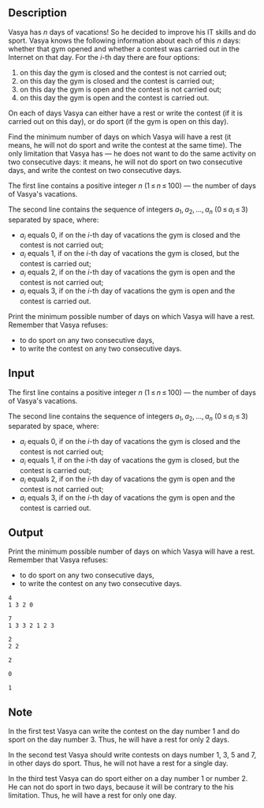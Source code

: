 ## Description

<div><p>Vasya has <span class="tex-span"><i>n</i></span> days of vacations! So he decided to improve his IT skills and do sport. Vasya knows the following information about each of this <span class="tex-span"><i>n</i></span> days: whether that gym opened and whether a contest was carried out in the Internet on that day. For the <span class="tex-span"><i>i</i></span>-th day there are four options:</p><ol> <li> on this day the gym is closed and the contest is not carried out; </li><li> on this day the gym is closed and the contest is carried out; </li><li> on this day the gym is open and the contest is not carried out; </li><li> on this day the gym is open and the contest is carried out. </li></ol><p>On each of days Vasya can either have a rest or write the contest (if it is carried out on this day), or do sport (if the gym is open on this day).</p><p>Find the minimum number of days on which Vasya will have a rest (it means, he will not do sport and write the contest at the same time). The only limitation that Vasya has — <span class="tex-font-style-it">he does not want to do the same activity on two consecutive days: it means, he will not do sport on two consecutive days, and write the contest on two consecutive days</span>.</p></div><div class="input-specification"><p>The first line contains a positive integer <span class="tex-span"><i>n</i></span> (<span class="tex-span">1 ≤ <i>n</i> ≤ 100</span>) — the number of days of Vasya's vacations.</p><p>The second line contains the sequence of integers <span class="tex-span"><i>a</i><sub class="lower-index">1</sub>, <i>a</i><sub class="lower-index">2</sub>, ..., <i>a</i><sub class="lower-index"><i>n</i></sub></span> (<span class="tex-span">0 ≤ <i>a</i><sub class="lower-index"><i>i</i></sub> ≤ 3</span>) separated by space, where: </p><ul> <li> <span class="tex-span"><i>a</i><sub class="lower-index"><i>i</i></sub></span> equals 0, if on the <span class="tex-span"><i>i</i></span>-th day of vacations the gym is closed and the contest is not carried out; </li><li> <span class="tex-span"><i>a</i><sub class="lower-index"><i>i</i></sub></span> equals 1, if on the <span class="tex-span"><i>i</i></span>-th day of vacations the gym is closed, but the contest is carried out; </li><li> <span class="tex-span"><i>a</i><sub class="lower-index"><i>i</i></sub></span> equals 2, if on the <span class="tex-span"><i>i</i></span>-th day of vacations the gym is open and the contest is not carried out; </li><li> <span class="tex-span"><i>a</i><sub class="lower-index"><i>i</i></sub></span> equals 3, if on the <span class="tex-span"><i>i</i></span>-th day of vacations the gym is open and the contest is carried out.</li></ul></div><div class="output-specification"><p>Print the minimum possible number of days on which Vasya will have a rest. Remember that Vasya refuses:</p><ul> <li> to do sport on any two consecutive days, </li><li> to write the contest on any two consecutive days. </li></ul></div>

## Input

<p>The first line contains a positive integer <span class="tex-span"><i>n</i></span> (<span class="tex-span">1 ≤ <i>n</i> ≤ 100</span>) — the number of days of Vasya's vacations.</p><p>The second line contains the sequence of integers <span class="tex-span"><i>a</i><sub class="lower-index">1</sub>, <i>a</i><sub class="lower-index">2</sub>, ..., <i>a</i><sub class="lower-index"><i>n</i></sub></span> (<span class="tex-span">0 ≤ <i>a</i><sub class="lower-index"><i>i</i></sub> ≤ 3</span>) separated by space, where: </p><ul> <li> <span class="tex-span"><i>a</i><sub class="lower-index"><i>i</i></sub></span> equals 0, if on the <span class="tex-span"><i>i</i></span>-th day of vacations the gym is closed and the contest is not carried out; </li><li> <span class="tex-span"><i>a</i><sub class="lower-index"><i>i</i></sub></span> equals 1, if on the <span class="tex-span"><i>i</i></span>-th day of vacations the gym is closed, but the contest is carried out; </li><li> <span class="tex-span"><i>a</i><sub class="lower-index"><i>i</i></sub></span> equals 2, if on the <span class="tex-span"><i>i</i></span>-th day of vacations the gym is open and the contest is not carried out; </li><li> <span class="tex-span"><i>a</i><sub class="lower-index"><i>i</i></sub></span> equals 3, if on the <span class="tex-span"><i>i</i></span>-th day of vacations the gym is open and the contest is carried out.</li></ul>

## Output

<p>Print the minimum possible number of days on which Vasya will have a rest. Remember that Vasya refuses:</p><ul> <li> to do sport on any two consecutive days, </li><li> to write the contest on any two consecutive days. </li></ul>





```input1
4
1 3 2 0

```




```input2
7
1 3 3 2 1 2 3

```




```input3
2
2 2

```




```output1
2

```




```output2
0

```




```output3
1

```



## Note

<p>In the first test Vasya can write the contest on the day number 1 and do sport on the day number 3. Thus, he will have a rest for only 2 days.</p><p>In the second test Vasya should write contests on days number 1, 3, 5 and 7, in other days do sport. Thus, he will not have a rest for a single day.</p><p>In the third test Vasya can do sport either on a day number 1 or number 2. He can not do sport in two days, because it will be contrary to the his limitation. Thus, he will have a rest for only one day.</p>
